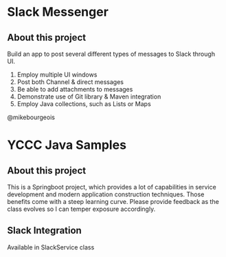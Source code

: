 # Slack Messenger

## About this project
Build an app to post several different types of messages to Slack through UI.

1. Employ multiple UI windows 
2. Post both Channel & direct messages 
3. Be able to add attachments to messages 
4. Demonstrate use of Git library & Maven integration 
5. Employ Java collections, such as Lists or Maps 


@mikebourgeois
# YCCC Java Samples

## About this project
This is a Springboot project, which provides a lot of capabilities in service development and modern application construction techniques.
Those benefits come with a steep learning curve.  Please provide feedback as the class evolves so I can temper exposure accordingly.

## Slack Integration
Available in SlackService class
